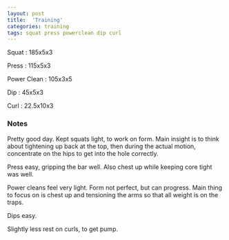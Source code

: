 ```yaml
---
layout: post
title:  'Training'
categories: training
tags: squat press powerclean dip curl
---
```


Squat       :   185x5x3

Press       :   115x5x3

Power Clean :   105x3x5

Dip         :   45x5x3

Curl        :   22.5x10x3

### Notes

Pretty good day. Kept squats light, to work on form. Main insight is to think about
tightening up back at the top, then during the actual motion, concentrate on the hips to
get into the hole correctly.

Press easy, gripping the bar well. Also chest up while keeping core tight was well.

Power cleans feel very light. Form not perfect, but can progress. Main thing to focus on
is chest up and tensioning the arms so that all weight is on the traps.

Dips easy.

Slightly less rest on curls, to get pump.
